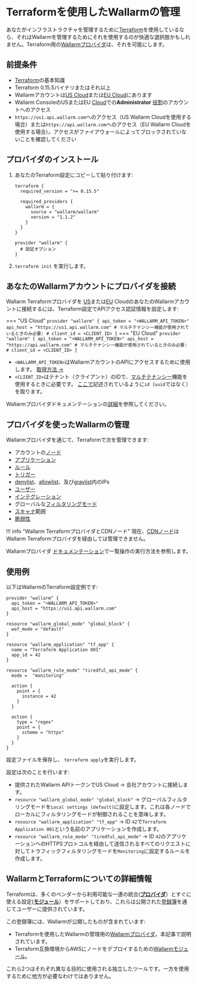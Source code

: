 # Terraformを使用したWallarmの管理

あなたがインフラストラクチャを管理するために[Terraform](https://www.terraform.io/)を使用しているなら、それはWallarmを管理するためにそれを使用するのが快適な選択肢かもしれません。Terraform用の[Wallarmプロバイダ](https://registry.terraform.io/providers/wallarm/wallarm/latest/docs)は、それを可能にします。

## 前提条件

* [Terraform](https://www.terraform.io/)の基本知識
* Terraform 0.15.5バイナリまたはそれ以上
* Wallarmアカウントは[US Cloud](https://us1.my.wallarm.com/)または[EU Cloud](https://my.wallarm.com/)にあります
* Wallarm ConsoleのUSまたはEU [Cloud](../../about-wallarm/overview.md#cloud)での**Administrator** [役割](../../user-guides/settings/users.md#user-roles)のアカウントへのアクセス
* `https://us1.api.wallarm.com`へのアクセス（US Wallarm Cloudを使用する場合）または`https://api.wallarm.com`へのアクセス（EU Wallarm Cloudを使用する場合）。アクセスがファイアウォールによってブロックされていないことを確認してください

## プロバイダのインストール

1. あなたのTerraform設定にコピーして貼り付けます:

    ```
    terraform {
      required_version = ">= 0.15.5"

      required_providers {
        wallarm = {
          source = "wallarm/wallarm"
          version = "1.1.2"
        }
      }
    }

    provider "wallarm" {
      # 設定オプション
    }
    ```

1. `terraform init` を実行します。

## あなたのWallarmアカウントにプロバイダを接続

Wallarm Terraformプロバイダを [US](https://us1.my.wallarm.com/signup)または[EU](https://my.wallarm.com/signup) CloudのあなたのWallarmアカウントに接続するには、Terraform設定でAPIアクセス認証情報を設定します:

=== "US Cloud"
    ```
    provider "wallarm" {
      api_token = "<WALLARM_API_TOKEN>"
      api_host = "https://us1.api.wallarm.com"
      # マルチテナンシー機能が使用されているときのみ必要:
      # client_id = <CLIENT_ID>
    }
    ```
=== "EU Cloud"
    ```
    provider "wallarm" {
      api_token = "<WALLARM_API_TOKEN>"
      api_host = "https://api.wallarm.com"
      # マルチテナンシー機能が使用されているときのみ必要:
      # client_id = <CLIENT_ID>
    }
    ```

* `<WALLARM_API_TOKEN>`はWallarmアカウントのAPIにアクセスするために使用します。 [取得方法 →](../../user-guides/settings/api-tokens.md)
* `<CLIENT_ID>`はテナント（クライアント）のIDで、[マルチテナンシー](../../installation/multi-tenant/overview.md)機能を使用するときに必要です。 [ここで](../../installation/multi-tenant/configure-accounts.md#step-3-create-the-tenant-via-the-wallarm-api)記述されているように`id`（`uuid`ではなく）を取ります。

Wallarmプロバイダドキュメンテーションの[詳細](https://registry.terraform.io/providers/wallarm/wallarm/latest/docs)を参照してください。

## プロバイダを使ったWallarmの管理

Wallarmプロバイダを通じて、Terraformで次を管理できます:

* アカウントの[ノード](../../user-guides/nodes/nodes.md)
* [アプリケーション](../../user-guides/settings/applications.md)
* [ルール](../../user-guides/rules/intro.md)
* [トリガー](../../user-guides/triggers/triggers.md)
* [denylist](../../user-guides/ip-lists/denylist.md)、[allowlist](../../user-guides/ip-lists/allowlist.md)、及び[graylist](../../user-guides/ip-lists/graylist.md)内のIPs
* [ユーザー](../../user-guides/settings/users.md)
* [インテグレーション](../../user-guides/settings/integrations/integrations-intro.md)
* グローバルな[フィルタリングモード](../../admin-en/configure-wallarm-mode.md)
* [スキャナ](../../user-guides/scanner.md)範囲
* [脆弱性](../../user-guides/vulnerabilities.md)

!!! info "Wallarm TerraformプロバイダとCDNノード"
    現在、[CDNノード](../../user-guides/nodes/cdn-node.md)はWallarm Terraformプロバイダを経由しては管理できません。

Wallarmプロバイダ [ドキュメンテーション](https://registry.terraform.io/providers/wallarm/wallarm/latest/docs)で一覧操作の実行方法を参照します。

## 使用例

以下はWallarmのTerraform設定例です:

```
provider "wallarm" {
  api_token = "<WALLARM_API_TOKEN>"
  api_host = "https://us1.api.wallarm.com"
}

resource "wallarm_global_mode" "global_block" {
  waf_mode = "default"
}

resource "wallarm_application" "tf_app" {
  name = "Terraform Application 001"
  app_id = 42
}

resource "wallarm_rule_mode" "tiredful_api_mode" {
  mode =  "monitoring"

  action {
    point = {
      instance = 42
    }
  }

  action {
    type = "regex"
    point = {
      scheme = "https"
    }
  }
}
```

設定ファイルを保存し、 `terraform apply`を実行します。

設定は次のことを行います:

* 提供されたWallarm APIトークンでUS Cloud → 会社アカウントに接続します。
* `resource "wallarm_global_mode" "global_block"` → グローバルフィルタリングモードを`Local settings (default)`に設定します。これは各ノードでローカルにフィルタリングモードが制御されることを意味します。
* `resource "wallarm_application" "tf_app"` → ID `42`で`Terraform Application 001`という名前のアプリケーションを作成します。
* `resource "wallarm_rule_mode" "tiredful_api_mode"` → ID `42`のアプリケーションへのHTTPSプロトコルを経由して送信されるすべてのリクエストに対してトラフィックフィルタリングモードを`Monitoring`に設定するルールを作成します。

## WallarmとTerraformについての詳細情報

Terraformは、多くのベンダーから利用可能な一連の統合([**プロバイダ**](https://www.terraform.io/language/providers)）とすぐに使える設定([**モジュール**](https://www.terraform.io/language/modules)）をサポートしており、これらは公開された[登録簿](https://www.terraform.io/registry#navigating-the-registry)を通じてユーザーに提供されています。

この登録簿には、Wallarmが公開したものが含まれています:

* Terraformを使用したWallarmの管理用の[Wallarmプロバイダ](https://registry.terraform.io/providers/wallarm/wallarm/latest/docs)。本記事で説明されています。
* Terraform互換環境からAWSにノードをデプロイするための[Wallarmモジュール](../../installation/cloud-platforms/aws/terraform-module/overview.md)。

これら2つはそれぞれ異なる目的に使用される独立したツールです。一方を使用するために他方が必要なわけではありません。
